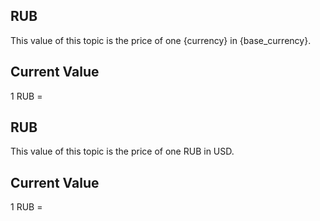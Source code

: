 ## RUB

This value of this topic is the price of one {currency} in {base_currency}.

## Current Value

1 RUB = <Topic topic="finance/stock-exchange/currency/RUB/USD" decimals="3" unit="USD"/>

## RUB

This value of this topic is the price of one RUB in USD.

## Current Value

1 RUB = <Topic topic="finance/stock-exchange/currency/RUB/USD" decimals="3" unit="USD"/>

